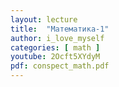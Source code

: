 ```yaml
---
layout: lecture
title:  "Математика-1"
author: i_love_myself
categories: [ math ]
youtube: 2Ocft5XYdyM
pdf: conspect_math.pdf
---
```


